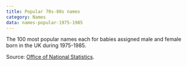 ```yaml
---
title: Popular 70s-80s names
category: Names
data: names-popular-1975-1985
---
```


The 100 most popular names each for babies assigned male and female born in the UK during 1975-1985.

Source: [Office of National Statistics](https://www.ons.gov.uk/peoplepopulationandcommunity/birthsdeathsandmarriages/livebirths/datasets/babynamesenglandandwalestop100babynameshistoricaldata).